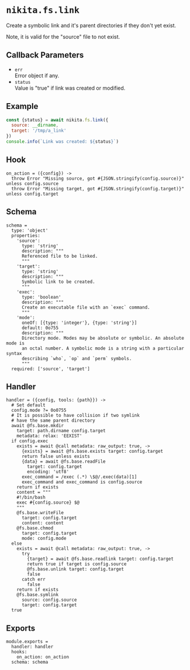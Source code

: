 
# `nikita.fs.link`

Create a symbolic link and it's parent directories if they don't yet
exist.

Note, it is valid for the "source" file to not exist.

## Callback Parameters

* `err`   
  Error object if any.   
* `status`   
  Value is "true" if link was created or modified.   

## Example

```js
const {status} = await nikita.fs.link({
  source: __dirname,
  target: '/tmp/a_link'
})
console.info(`Link was created: ${status}`)
```

## Hook

    on_action = ({config}) ->
      throw Error "Missing source, got #{JSON.stringify(config.source)}" unless config.source
      throw Error "Missing target, got #{JSON.stringify(config.target)}" unless config.target

## Schema

    schema =
      type: 'object'
      properties:
        'source':
          type: 'string'
          description: """
          Referenced file to be linked.
          """
        'target':
          type: 'string'
          description: """
          Symbolic link to be created.
          """
        'exec':
          type: 'boolean'
          description: """
          Create an executable file with an `exec` command.
          """
        'mode':
          oneOf: [{type: 'integer'}, {type: 'string'}]
          default: 0o755
          description: """
          Directory mode. Modes may be absolute or symbolic. An absolute mode is
          an octal number. A symbolic mode is a string with a particular syntax
          describing `who`, `op` and `perm` symbols.
          """
      required: ['source', 'target']

## Handler

    handler = ({config, tools: {path}}) ->
      # Set default
      config.mode ?= 0o0755
      # It is possible to have collision if two symlink
      # have the same parent directory
      await @fs.base.mkdir
        target: path.dirname config.target
        metadata: relax: 'EEXIST'
      if config.exec
        exists = await @call metadata: raw_output: true, ->
          {exists} = await @fs.base.exists target: config.target
          return false unless exists
          {data} = await @fs.base.readFile
            target: config.target
            encoding: 'utf8'
          exec_command = /exec (.*) \$@/.exec(data)[1]
          exec_command and exec_command is config.source
        return if exists
        content = """
        #!/bin/bash
        exec #{config.source} $@
        """
        @fs.base.writeFile
          target: config.target
          content: content
        @fs.base.chmod
          target: config.target
          mode: config.mode
      else
        exists = await @call metadata: raw_output: true, ->
          try
            {target} = await @fs.base.readlink target: config.target
            return true if target is config.source
            @fs.base.unlink target: config.target
            false
          catch err
            false
        return if exists
        @fs.base.symlink
          source: config.source
          target: config.target
      true

## Exports

    module.exports =
      handler: handler
      hooks:
        on_action: on_action
      schema: schema
